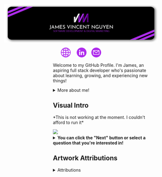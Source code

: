 <meta http-equiv="Cache-Control" content="no-cache, no-store, must-revalidate" />
<div class="main">
    <a href="https://www.jamesvincentnguyen.com"><img src="/Images/header_400.png"></a>
    <p align="center">
        &nbsp; <a href="https://www.jamesvincentnguyen.com/" title="Website"><img width="32px" src="/Images/globe.png"></a> &nbsp;
        &nbsp; <a href="https://www.linkedin.com/in/jamesnguyen003/" title="LinkedIn"><img width="32px" src="/Images/linkedin.png"></a> &nbsp;
        &nbsp;<a href="mailto: jamesnguyen99@hotmail.com" title="Email"><img width="32px" src="/Images/email.png"></a> &nbsp;
    </p>
    <dl><dd><dl><dd><dl><dd><dl><dd>
        <p>Welcome to my GitHub Profile. I'm James, an aspiring full stack developer who's passionate about learning, growing, and experiencing new things!</p>  
        <details>
            <summary>More about me!</summary>
            <dl><dd><dl><dd>
            <p>🔭 I’m currently working on helping a local Family Physicans Organization redesign their website!</p>
            <p>🌱 I’m currently learning EVERYTHING (it seems like). I'm working on growing in Python, HTML, CSS, JavaScript, and SQL.</p>
            <p>👯 I’m looking to collaborate on ANYTHING! I'd love to get some experience and feedback!</p>
            <p>⚡ Fun Fact: I really enjoy collecting! I collect games, sneakers, cards, and more!</p>
             </dl></dd></dl></dd>
        </details>
    </dd></dl></dd></dl></dd></dl></dd></dl>  
    <dl><dd><dl><dd><dl><dd><dl><dd>
    <h2>Visual Intro</h2>
    <p>*This is not working at the moment. I couldn't afford to run it*</p>
    <a href="http://35.239.86.182/next?callback=https://github.com/jamesnguyen03" target="_blank"><img src="http://35.239.86.182/static/Main.png"></a>
    <div>
        <details>
            <summary><b>You can click the "Next" button or select a question that you're interested in!</b></summary>
            <dl><dd><dl><dd>
            <p><a href="http://35.239.86.182/Q1?callback=https://github.com/jamesnguyen03"><b>Q1:</b></a> What can you tell me about your professional work?</p>
            <p><a href="http://35.239.86.182/Q2?callback=https://github.com/jamesnguyen03"><b>Q2:</b></a> Do you have any programming projects?</p>
            <p><a href="http://35.239.86.182/Q3?callback=https://github.com/jamesnguyen03"><b>Q3:</b></a> What motivates you?</p>
            <p><a href="http://35.239.86.182/Q4?callback=https://github.com/jamesnguyen03"><b>Q4:</b></a> What do you enjoy doing in your free time?</p>
            <p><a href="http://35.239.86.182/random?callback=https://github.com/jamesnguyen03"><b>Q5:</b></a> What's a random fact about you?</p>
            <p><a href="http://35.239.86.182/restart?callback=https://github.com/jamesnguyen03"><b>RESTART</b></a></p>                
            </dl></dd></dl></dd>
        </details>
    </div>
    </dd></dl></dd></dl></dd></dl></dd></dl>  
    <dl><dd><dl><dd><dl><dd><dl><dd>
    <h2>Artwork Attributions</h2>
    <div>
        <details>
            <summary>Attributions</summary>
            <ul>
                <li><a href="https://www.flaticon.com/free-icons/linkedin" title="linkedin icons">Linkedin icons created by Freepik - Flaticon</a></li>
                <li><a href="https://www.flaticon.com/free-icons/internet" title="internet icons">Internet icons created by Freepik - Flaticon</a></li>
                <li><a href="https://www.flaticon.com/free-icons/email" title="email icons">Email icons created by Uniconlabs - Flaticon</a></li>
                <li>Photo by <a href="https://unsplash.com/@plhnk?utm_source=unsplash&utm_medium=referral&utm_content=creditCopyText">Paul Hanaoka</a> on <a href="https://unsplash.com/s/photos/server-room?utm_source=unsplash&utm_medium=referral&utm_content=creditCopyText">Unsplash</a></li>
                <li>Photo by <a href="https://unsplash.com/@emilwidlund?utm_source=unsplash&utm_medium=referral&utm_content=creditCopyText">Emil Widlund</a> on <a href="https://unsplash.com/s/photos/library?utm_source=unsplash&utm_medium=referral&utm_content=creditCopyText">Unsplash</a></li>
                <li>Photo by <a href="https://unsplash.com/@ashkfor121?utm_source=unsplash&utm_medium=referral&utm_content=creditCopyText">Ashkan Forouzani</a> on <a href="https://unsplash.com/s/photos/traveler?utm_source=unsplash&utm_medium=referral&utm_content=creditCopyText">Unsplash</a></li>
                <li>Photo by <a href="https://unsplash.com/es/@bel2000a?utm_source=unsplash&utm_medium=referral&utm_content=creditCopyText">Belinda Fewings</a> on <a href="https://unsplash.com/s/photos/airport-terminal?utm_source=unsplash&utm_medium=referral&utm_content=creditCopyText">Unsplash</a></li>
                <li>Photo by <a href="https://unsplash.com/@katiemoum?utm_source=unsplash&utm_medium=referral&utm_content=creditCopyText">Katie Moum</a> on <a href="https://unsplash.com/s/photos/road-trip?utm_source=unsplash&utm_medium=referral&utm_content=creditCopyText">Unsplash</a></li>
                <li>Photo by <a href="https://unsplash.com/@katiemoum?utm_source=unsplash&utm_medium=referral&utm_content=creditCopyText">Katie Moum</a> on <a href="https://unsplash.com/s/photos/road-trip?utm_source=unsplash&utm_medium=referral&utm_content=creditCopyText">Unsplash</a></li>
                <li>Photo by <a href="https://unsplash.com/@amyjoyhumphries?utm_source=unsplash&utm_medium=referral&utm_content=creditCopyText">Amy Humphries</a> on <a href="https://unsplash.com/s/photos/disney-world?utm_source=unsplash&utm_medium=referral&utm_content=creditCopyText">Unsplash</a></li>
                <li>Photo by <a href="https://unsplash.com/@minghan1004?utm_source=unsplash&utm_medium=referral&utm_content=creditCopyText">Ming Han Low</a> on <a href="https://unsplash.com/s/photos/South-Korea?utm_source=unsplash&utm_medium=referral&utm_content=creditCopyText">Unsplash</a></li>
                <li>Photo by <a href="https://unsplash.com/fr/@shawnanggg?utm_source=unsplash&utm_medium=referral&utm_content=creditCopyText">shawnanggg</a> on <a href="https://unsplash.com/s/photos/restaurant?utm_source=unsplash&utm_medium=referral&utm_content=creditCopyText">Unsplash</a></li>
                <li>Photo by <a href="https://unsplash.com/de/@photocam_est?utm_source=unsplash&utm_medium=referral&utm_content=creditCopyText">Estela Camuñas</a> on <a href="https://unsplash.com/photos/u5Q-Ir1AUdc?utm_source=unsplash&utm_medium=referral&utm_content=creditCopyText">Unsplash</a></li>
            </ul>
        </details>
    </div>   
    </dd></dl></dd></dl></dd></dl></dd></dl>   
</div>

<!--
**jamesnguyen03/jamesnguyen03** is a ✨ _special_ ✨ repository because its `README.md` (this file) appears on your GitHub profile.

Here are some ideas to get you started:

- 🔭 I’m currently working on ...
- 🌱 I’m currently learning ...
- 👯 I’m looking to collaborate on ...
- 🤔 I’m looking for help with ...
- 💬 Ask me about ...
- 📫 How to reach me: ...
- 😄 Pronouns: ...
- ⚡ Fun fact: ...
-->
